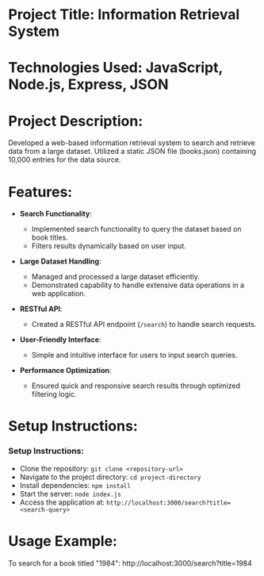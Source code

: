 # Project Title: Information Retrieval System

# Technologies Used: JavaScript, Node.js, Express, JSON

# Project Description:

Developed a web-based information retrieval system to search and retrieve data from a large dataset.
Utilized a static JSON file (books.json) containing 10,000 entries for the data source.
# Features:
* **Search Functionality**:
  * Implemented search functionality to query the dataset based on book titles.
  * Filters results dynamically based on user input.

* **Large Dataset Handling**:
  * Managed and processed a large dataset efficiently.
  * Demonstrated capability to handle extensive data operations in a web application.

* **RESTful API**:
  * Created a RESTful API endpoint (`/search`) to handle search requests.

* **User-Friendly Interface**:
  * Simple and intuitive interface for users to input search queries.

* **Performance Optimization**:
  * Ensured quick and responsive search results through optimized filtering logic.

# Setup Instructions:
### Setup Instructions:
* Clone the repository: `git clone <repository-url>`
* Navigate to the project directory: `cd project-directory`
* Install dependencies: `npm install`
* Start the server: `node index.js`
* Access the application at: `http://localhost:3000/search?title=<search-query>`
# Usage Example:

To search for a book titled "1984": http://localhost:3000/search?title=1984
